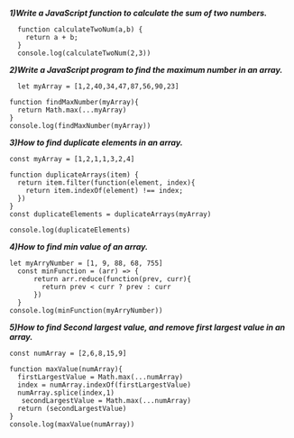 ***1)Write a JavaScript function to calculate the sum of two numbers.*** 
```
  function calculateTwoNum(a,b) {
    return a + b;
  }
  console.log(calculateTwoNum(2,3))
```

***2)Write a JavaScript program to find the maximum number in an array.***
```
  let myArray = [1,2,40,34,47,87,56,90,23]

function findMaxNumber(myArray){
  return Math.max(...myArray)
}
console.log(findMaxNumber(myArray))
```

***3)How to find duplicate elements in an array.***
```
const myArray = [1,2,1,1,3,2,4]

function duplicateArrays(item) {
  return item.filter(function(element, index){
    return item.indexOf(element) !== index;
  })
}
const duplicateElements = duplicateArrays(myArray)

console.log(duplicateElements)
```


***4)How to find min value of an array.***
```
let myArryNumber = [1, 9, 88, 68, 755]
  const minFunction = (arr) => {
      return arr.reduce(function(prev, curr){
        return prev < curr ? prev : curr
      })
  }
console.log(minFunction(myArryNumber))
```

***5)How to find Second largest value, and remove first largest value in an array.***

```
const numArray = [2,6,8,15,9]

function maxValue(numArray){
  firstLargestValue = Math.max(...numArray)
  index = numArray.indexOf(firstLargestValue)
  numArray.splice(index,1)
   secondLargestValue = Math.max(...numArray)
  return (secondLargestValue)
}
console.log(maxValue(numArray))
```

